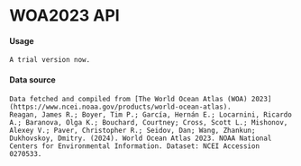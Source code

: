 # WOA2023 API

#### Usage

    A trial version now.

#### Data source

    Data fetched and compiled from [The World Ocean Atlas (WOA) 2023](https://www.ncei.noaa.gov/products/world-ocean-atlas).
    Reagan, James R.; Boyer, Tim P.; García, Hernán E.; Locarnini, Ricardo A.; Baranova, Olga K.; Bouchard, Courtney; Cross, Scott L.; Mishonov, Alexey V.; Paver, Christopher R.; Seidov, Dan; Wang, Zhankun; Dukhovskoy, Dmitry. (2024). World Ocean Atlas 2023. NOAA National Centers for Environmental Information. Dataset: NCEI Accession 0270533.
